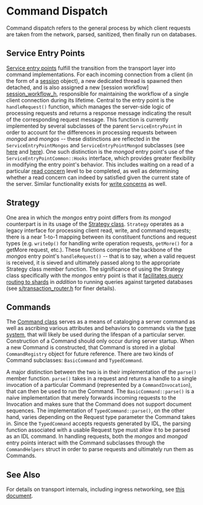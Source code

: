 # Command Dispatch

Command dispatch refers to the general process by which client requests are
taken from the network, parsed, sanitized, then finally run on databases.

## Service Entry Points

[Service entry points][service_entry_point_h] fulfill the transition from the
transport layer into command implementations. For each incoming connection
from a client (in the form of a [session][session_h] object), a new dedicated
thread is spawned then detached, and is also assigned a new [session workflow]
[session_workflow_h], responsible for maintaining the workflow of a
single client connection during its lifetime. Central to the entry point is the
`handleRequest()` function, which manages the server-side logic of processing
requests and returns a response message indicating the result of the
corresponding request message. This function is currently implemented by several
subclasses of the parent `ServiceEntryPoint` in order to account for the
differences in processing requests between _mongod_ and _mongos_ -- these
distinctions are reflected in the `ServiceEntryPointMongos` and
`ServiceEntryPointMongod` subclasses (see [here][service_entry_point_mongos_h]
and [here][service_entry_point_mongod_h]). One such distinction is the _mongod_
entry point's use of the `ServiceEntryPointCommon::Hooks` interface, which
provides greater flexibility in modifying the entry point's behavior. This
includes waiting on a read of a particular [read concern][read_concern] level to
be completed, as well as determining whether a read concern can indeed by
satisfied given the current state of the server. Similar functionality exists
for [write concerns][write_concern] as well.

## Strategy

One area in which the _mongos_ entry point differs from its _mongod_ counterpart
is in its usage of the [Strategy class][strategy_h]. `Strategy` operates as a
legacy interface for processing client read, write, and command requests; there
is a near 1-to-1 mapping between its constituent functions and request types
(e.g. `writeOp()` for handling write operation requests, `getMore()` for a
getMore request, etc.). These functions comprise the backbone of the _mongos_
entry point's `handleRequest()` -- that is to say, when a valid request is
received, it is sieved and ultimately passed along to the appropriate Strategy
class member function. The significance of using the Strategy class specifically
with the _mongos_ entry point is that it [facilitates query routing to
shards][mongos_router] in _addition_ to running queries against targeted
databases (see [s/transaction_router.h][transaction_router_h] for finer
details).

## Commands

The [Command class][commands_h] serves as a means of cataloging a server command
as well as ascribing various attributes and behaviors to commands via the [type
system][template_method_pattern], that will likely be used during the lifespan
of a particular server. Construction of a Command should only occur during
server startup. When a new Command is constructed, that Command is stored in a
global `CommandRegistry` object for future reference. There are two kinds of
Command subclasses: `BasicCommand` and `TypedCommand`.

A major distinction between the two is in their implementation of the `parse()`
member function. `parse()` takes in a request and returns a handle to a single
invocation of a particular Command (represented by a `CommandInvocation`), that
can then be used to run the Command. The `BasicCommand::parse()` is a naive
implementation that merely forwards incoming requests to the Invocation and
makes sure that the Command does not support document sequences. The
implementation of `TypedCommand::parse()`, on the other hand, varies depending
on the Request type parameter the Command takes in. Since the `TypedCommand`
accepts requests generated by IDL, the parsing function associated with a usable
Request type must allow it to be parsed as an IDL command. In handling requests,
both the _mongos_ and _mongod_ entry points interact with the Command subclasses
through the `CommandHelpers` struct in order to parse requests and ultimately
run them as Commands.

## See Also

For details on transport internals, including ingress networking, see [this document][transport_internals].

[service_entry_point_h]: ../src/mongo/transport/service_entry_point.h
[session_h]: ../src/mongo/transport/session.h
[session_workflow_h]: ../src/mongo/transport/session_workflow.h
[service_entry_point_mongos_h]: ../src/mongo/s/service_entry_point_mongos.h
[service_entry_point_mongod_h]: ../src/mongo/db/service_entry_point_mongod.h
[read_concern]: https://docs.mongodb.com/manual/reference/read-concern/
[write_concern]: https://docs.mongodb.com/manual/reference/write-concern/
[strategy_h]: ../src/mongo/s/commands/strategy.h
[mongos_router]: https://docs.mongodb.com/manual/core/sharded-cluster-query-router/
[transaction_router_h]: ../src/mongo/s/transaction_router.h
[commands_h]: ../src/mongo/db/commands.h
[template_method_pattern]: https://en.wikipedia.org/wiki/Template_method_pattern
[transport_internals]: ../src/mongo/transport/README.md
